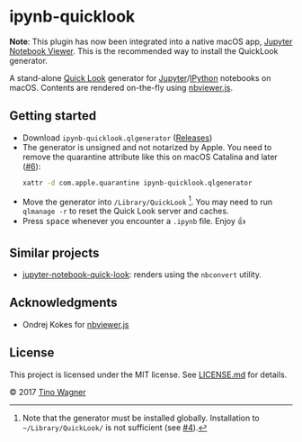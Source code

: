 # ipynb-quicklook

**Note**: This plugin has now been integrated into a native macOS app, [Jupyter
Notebook Viewer](https://github.com/tuxu/nbviewer-app). This is the recommended
way to install the QuickLook generator.

A stand-alone [Quick Look](https://en.wikipedia.org/wiki/Quick_Look) generator
for [Jupyter](https://jupyter.org/)/[IPython](https://ipython.org/) notebooks on
macOS. Contents are rendered on-the-fly using
[nbviewer.js](https://github.com/kokes/nbviewer.js).

## Getting started

- Download `ipynb-quicklook.qlgenerator`
  ([Releases](https://github.com/tuxu/ipynb-quicklook/releases))
- The generator is unsigned and not notarized by Apple. You need to remove the
  quarantine attribute like this on macOS Catalina and later 
  ([#6](https://github.com/tuxu/ipynb-quicklook/issues/6)):
  ```sh
  xattr -d com.apple.quarantine ipynb-quicklook.qlgenerator
  ```
- Move the generator into `/Library/QuickLook` [^1]. You may need to run `qlmanage
  -r` to reset the Quick Look server and caches.
- Press <kbd>space</kbd> whenever you encounter a `.ipynb` file. Enjoy 👍

[^1]: Note that the generator must be installed globally. Installation to
  `~/Library/QuickLook/` is not sufficient (see
  [#4](https://github.com/tuxu/ipynb-quicklook/issues/4)).

## Similar projects

- [jupyter-notebook-quick-look](https://github.com/jendas1/jupyter-notebook-quick-look):
  renders using the `nbconvert` utility.

## Acknowledgments

- Ondrej Kokes for [nbviewer.js](https://github.com/kokes/nbviewer.js)

## License

This project is licensed under the MIT license. See [LICENSE.md](LICENSE.md) for
details.

© 2017 [Tino Wagner](http://www.tinowagner.com/)
